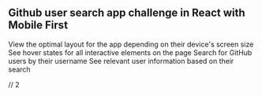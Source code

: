 ## Github user search app challenge in React with Mobile First

View the optimal layout for the app depending on their device's screen size
See hover states for all interactive elements on the page
Search for GitHub users by their username
See relevant user information based on their search 
 
// 2

